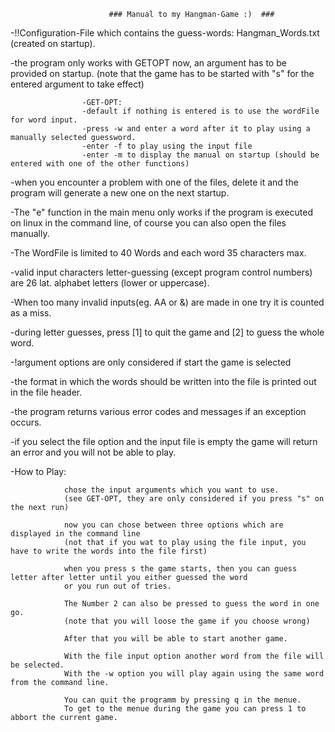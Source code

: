                           ### Manual to my Hangman-Game :)  ###
-!!Configuration-File which contains the guess-words: Hangman_Words.txt (created on startup).

-the program only works with GETOPT now, an argument has to be provided on startup.
(note that the game has to be started with "s" for the entered argument to take effect)

                    -GET-OPT:
                    -default if nothing is entered is to use the wordFile for word input.
                    -press -w and enter a word after it to play using a manually selected guessword.
                    -enter -f to play using the input file
                    -enter -m to display the manual on startup (should be entered with one of the other functions)
                    

-when you encounter a problem with one of the files, delete it and the program will generate a new one on the next startup.

-The \"e\" function in the main menu only works if the program is executed
on linux in the command line, of course you can also open the files manually.

-The WordFile is limited to 40 Words and each word 35 characters max.

-valid input characters letter-guessing (except program control numbers) are 26 lat. alphabet letters (lower or uppercase).

-When too many invalid inputs(eg. AA or &) are made in one try it is counted as a miss.

-during letter guesses, press [1] to quit the game and [2] to guess the whole word.

-!argument options are only considered if start the game is selected

-the format in which the words should be written into the file is printed out in the file header.

-the program returns various error codes and messages if an exception occurs.

-if you select the file option and the input file is empty the game will return an error and you will not be able to play.

-How to Play:

                chose the input arguments which you want to use.
                (see GET-OPT, they are only considered if you press "s" on the next run)
                
                now you can chose between three options which are displayed in the command line
                (not that if you wat to play using the file input, you have to write the words into the file first)
                
                when you press s the game starts, then you can guess letter after letter until you either guessed the word
                or you run out of tries.
                
                The Number 2 can also be pressed to guess the word in one go.
                (note that you will loose the game if you choose wrong)
                
                After that you will be able to start another game.
                
                With the file input option another word from the file will be selected.
                With the -w option you will play again using the same word from the command line.
                
                You can quit the programm by pressing q in the menue.
                To get to the menue during the game you can press 1 to abbort the current game.
                
                
                
                
   
